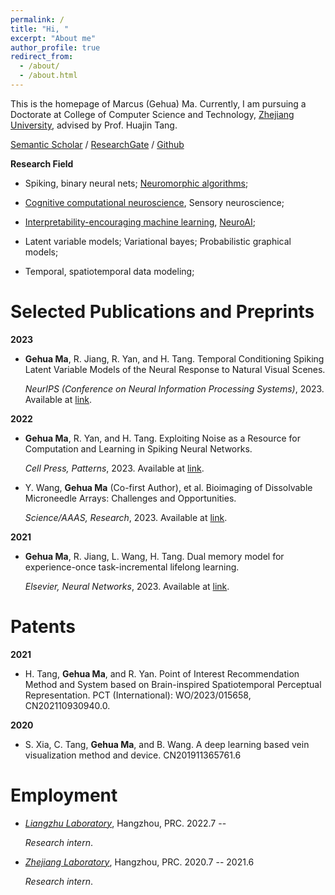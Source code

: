 ```yaml
---
permalink: /
title: "Hi, "
excerpt: "About me"
author_profile: true
redirect_from: 
  - /about/
  - /about.html
---
```


This is the homepage of Marcus (Gehua) Ma. Currently, I am pursuing a Doctorate at College of Computer Science and Technology, [Zhejiang University](https://www.zju.edu.cn/english/), advised by Prof. Huajin Tang.

[Semantic Scholar](https://www.semanticscholar.org/author/Gehua-(Marcus)-Ma/1387821486) / [ResearchGate](https://www.researchgate.net/profile/Gehua-Ma-2) / [Github](https://github.com/genema)

**Research Field**

- Spiking, binary neural nets; [Neuromorphic algorithms](https://www.intel.com/content/www/us/en/research/neuromorphic-computing.html); 

- [Cognitive computational neuroscience](https://doi.org/10.1038/s41593-018-0210-5), Sensory neuroscience;

- [Interpretability-encouraging machine learning](https://doi.org/10.1073/pnas.1900654116), [NeuroAI](https://doi.org/10.1038/s41467-023-37180-x);

- Latent variable models; Variational bayes; Probabilistic graphical models; 

- Temporal, spatiotemporal data modeling;


Selected Publications and Preprints 
======

**2023**

+ **Gehua Ma**, R. Jiang, R. Yan, and H. Tang. Temporal Conditioning Spiking Latent Variable Models of the Neural Response to Natural Visual Scenes.

   *NeurIPS (Conference on Neural Information Processing Systems)*, 2023. Available at [link](https://www.researchgate.net/publication/374087011_Temporal_Conditioning_Spiking_Latent_Variable_Models_of_the_Neural_Response_to_Natural_Visual_Scenes).
   
**2022**

+ **Gehua Ma**, R. Yan, and H. Tang. Exploiting Noise as a Resource for Computation and Learning in Spiking Neural Networks.

   *Cell Press, Patterns*, 2023. Available at [link](https://www.cell.com/patterns/fulltext/S2666-3899(23)00200-3#%20).

+ Y. Wang, **Gehua Ma** (Co-first Author), et al. Bioimaging of Dissolvable Microneedle Arrays: Challenges and Opportunities.

   *Science/AAAS, Research*, 2023. Available at [link](http://dx.doi.org/10.34133/2022/9758491).

**2021**

+ **Gehua Ma**, R. Jiang, L. Wang, H. Tang. Dual memory model for experience-once task-incremental lifelong learning.

   *Elsevier, Neural Networks*, 2023. Available at [link](https://www.researchgate.net/publication/372391901_Dual_memory_model_for_experience-once_task-incremental_lifelong_learning).


Patents
=====

**2021**

+ H. Tang, **Gehua Ma**, and R. Yan. Point of Interest Recommendation Method and System based on Brain-inspired Spatiotemporal Perceptual Representation.
   PCT (International): WO/2023/015658, CN202110930940.0.

**2020**
+ S. Xia, C. Tang, **Gehua Ma**, and B. Wang. A deep learning based vein visualization method and device.
  CN201911365761.6

Employment
=====
+ [*Liangzhu Laboratory*](http://liangzhulab.zju.edu.cn), Hangzhou, PRC. 2022.7 -- 

   *Research intern*.

+ [*Zhejiang Laboratory*](https://www.zhejianglab.com/home), Hangzhou, PRC. 2020.7 -- 2021.6

   *Research intern*.

